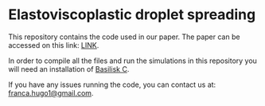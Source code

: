 # Elastoviscoplastic droplet spreading
 This repository contains the code used in our paper. The paper can be accessed on this link: [LINK](https://arxiv.org/abs/2306.06640).

 In order to compile all the files and run the simulations in this repository you will need an installation of [Basilisk C](http://basilisk.fr/Front%20Page).
 
 If you have any issues running the code, you can contact us at: [franca.hugo1@gmail.com](mailto:franca.hugo1@gmail.com).

 
